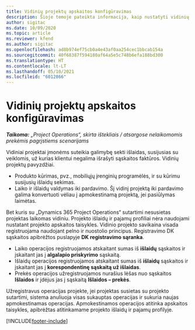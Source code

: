 ```yaml
---
title: Vidinių projektų apskaitos konfigūravimas
description: Šioje temoje pateikta informacija, kaip nustatyti vidinių projektų apskaitos praktikas naudojant „Project Operations“.
author: sigitac
ms.date: 10/09/2020
ms.topic: article
ms.reviewer: kfend
ms.author: sigitac
ms.openlocfilehash: ad8b974ef75cb0a4e43af0aa254cec1bbcab154a
ms.sourcegitcommit: 40f68387f594180af64a5e5c748b6efa188bd300
ms.translationtype: HT
ms.contentlocale: lt-LT
ms.lasthandoff: 05/10/2021
ms.locfileid: "6012866"
---
```

# <a name="configure-accounting-for-internal-projects"></a>Vidinių projektų apskaitos konfigūravimas

_**Taikoma:** „Project Operations“, skirta ištekliais / atsargose nelaikomomis prekėmis pagrįstiems scenarijams_

Vidiniai projektai įmonėms suteikia galimybę sekti išlaidas, susijusias su veiklomis, už kurias klientui negalima išrašyti sąskaitos faktūros. Vidinių projektų pavyzdžiai.

- Produkto kūrimas, pvz., mobiliųjų įrenginių programėlės, ir su kūrimu susijusių išlaidų sekimas.
- Laiko ir išlaidų valdymas iki pardavimo. Šį vidinį projektą iki pardavimo galima konvertuoti vėliau į apmokestinamą projektą, jei pasiūlymas laimėtas.

Bet kuris su „Dynamics 365 Project Operations“ sutartimi nesusietas projektas laikomas vidiniu. Projekto išlaidų ir pajamų profiliai nėra naudojami nustatant projekto apskaitos taisykles. Vidinio projekto savikaina visada registruojama naudojant pelno ir nuostolio principus. Registravimo DK sąskaitos apibrėžtos puslapyje **DK registravimo sąranka**.

- Laiko operacijos registruojamos atskaitant sumas iš **išlaidų** sąskaitos ir įskaitant jas į **algalapio priskyrimo** sąskaitą.
- Išlaidų operacijos registruojamos atskaitant sumas iš **išlaidų** sąskaitos ir įskaitant jas į **korespondentinę sąskaitą už išlaidas**.
- Prekės operacijos užregistruojamos nurašius lėšas nuo sąskaitos **Išlaidos** ir įdėjus jas į sąskaitą **Išlaidos – prekės**.

Užregistravus operacijas projekte, jei projektas susietas su projekto sutartimi, sistema anuliuoja visas sukauptas operacijas ir sukuria naujas apmokestinamas operacijas. Apmokestinamos operacijos atitinka apskaitos taisykles, apibrėžtas atitinkamame projekto išlaidų ir pajamų profilyje.




[!INCLUDE[footer-include](../includes/footer-banner.md)]
